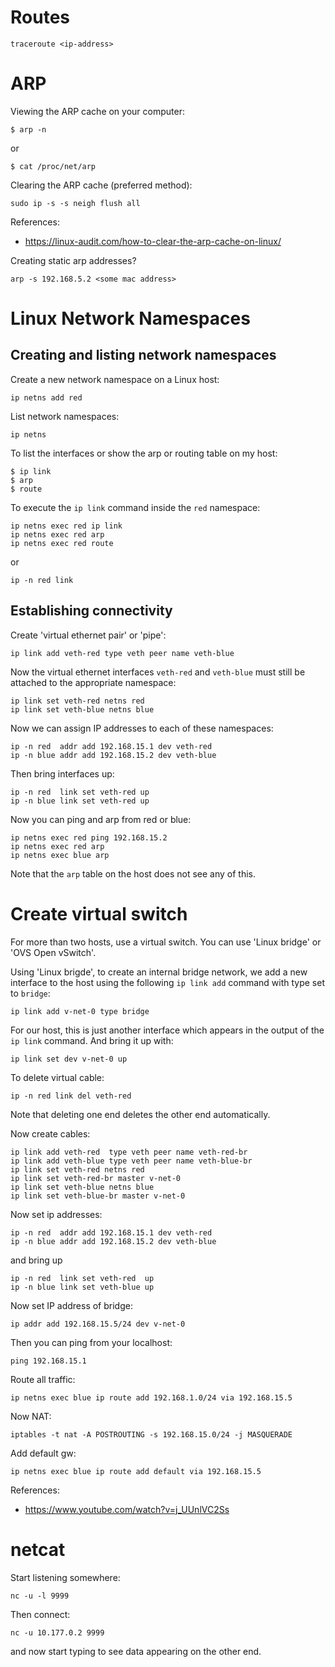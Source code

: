 # Routes

```
traceroute <ip-address>
```

# ARP

Viewing the ARP cache on your computer:
```
$ arp -n
```
or
```
$ cat /proc/net/arp
```

Clearing the ARP cache (preferred method):
```
sudo ip -s -s neigh flush all
```
References:
* https://linux-audit.com/how-to-clear-the-arp-cache-on-linux/

Creating static arp addresses?
```
arp -s 192.168.5.2 <some mac address>
```

# Linux Network Namespaces

## Creating and listing network namespaces

Create a new network namespace on a Linux host:
```
ip netns add red
```

List network namespaces:
```
ip netns
```

To list the interfaces or show the arp or routing table on my host:
```
$ ip link
$ arp
$ route
```

To execute the `ip link` command inside the `red` namespace:
```
ip netns exec red ip link
ip netns exec red arp
ip netns exec red route
```
or
```
ip -n red link
```

## Establishing connectivity

Create 'virtual ethernet pair' or 'pipe':
```
ip link add veth-red type veth peer name veth-blue
```
Now the virtual ethernet interfaces `veth-red` and `veth-blue` must still be attached to the appropriate namespace:
```
ip link set veth-red netns red
ip link set veth-blue netns blue
```
Now we can assign IP addresses to each of these namespaces:
```
ip -n red  addr add 192.168.15.1 dev veth-red
ip -n blue addr add 192.168.15.2 dev veth-blue
```
Then bring interfaces up:
```
ip -n red  link set veth-red up
ip -n blue link set veth-red up
```

Now you can ping and arp from red or blue:
```
ip netns exec red ping 192.168.15.2
ip netns exec red arp
ip netns exec blue arp
```
Note that the `arp` table on the host does not see any of this.

# Create virtual switch

For more than two hosts, use a virtual switch.
You can use 'Linux bridge' or 'OVS Open vSwitch'.

Using 'Linux brigde', to create an internal bridge network, we add a new interface to the host using the following `ip link add` command with type set to `bridge`:
```
ip link add v-net-0 type bridge
```
For our host, this is just another interface which appears in the output of the `ip link` command.
And bring it up with:
```
ip link set dev v-net-0 up
```

To delete virtual cable:
```
ip -n red link del veth-red
```
Note that deleting one end deletes the other end automatically.

Now create cables:
```
ip link add veth-red  type veth peer name veth-red-br
ip link add veth-blue type veth peer name veth-blue-br
ip link set veth-red netns red
ip link set veth-red-br master v-net-0
ip link set veth-blue netns blue
ip link set veth-blue-br master v-net-0
```

Now set ip addresses:
```
ip -n red  addr add 192.168.15.1 dev veth-red
ip -n blue addr add 192.168.15.2 dev veth-blue
```
and bring up
```
ip -n red  link set veth-red  up
ip -n blue link set veth-blue up
```

Now set IP address of bridge:
```
ip addr add 192.168.15.5/24 dev v-net-0
```
Then you can ping from your localhost:
```
ping 192.168.15.1
```

Route all traffic:
```
ip netns exec blue ip route add 192.168.1.0/24 via 192.168.15.5
```

Now NAT:
```
iptables -t nat -A POSTROUTING -s 192.168.15.0/24 -j MASQUERADE
```
Add default gw:
```
ip netns exec blue ip route add default via 192.168.15.5
```

References:
  * https://www.youtube.com/watch?v=j_UUnlVC2Ss

# netcat

Start listening somewhere:
```
nc -u -l 9999
```
Then connect:
```
nc -u 10.177.0.2 9999
```
and now start typing to see data appearing on the other end.

